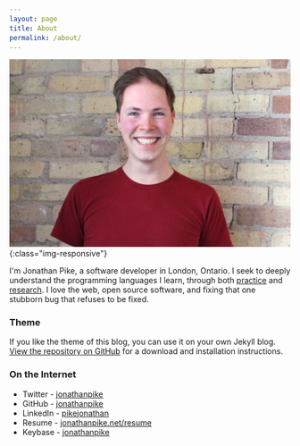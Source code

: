 ```yaml
---
layout: page
title: About
permalink: /about/
---
```


![Jonathan Pike](/assets/jonathan.jpg){:class="img-responsive"}

I'm Jonathan Pike, a software developer in London, Ontario. I seek to deeply understand the programming languages I learn, through both [practice](http://jonathanpike.net/2015/09/26/Always-Be-Coding.html) and [research](http://jonathanpike.net/2015/11/24/Smooth-Ruby-Operators.html). I love the web, open source software, and fixing that one stubborn bug that refuses to be fixed. 

### Theme

If you like the theme of this blog, you can use it on your own Jekyll blog.  [View the repository on GitHub](https://github.com/jonathanpike/personally-developed) for a download and installation instructions. 


### On the Internet

- Twitter - [jonathanpike](https://twitter.com/jonathanpike)
- GitHub - [jonathanpike](https://github.com/jonathanpike)
- LinkedIn - [pikejonathan](https://ca.linkedin.com/in/pikejonathan)
- Resume - [jonathanpike.net/resume](http://jonathanpike.net/resume)
- Keybase - [jonathanpike](https://keybase.io/jonathanpike)

<br />
